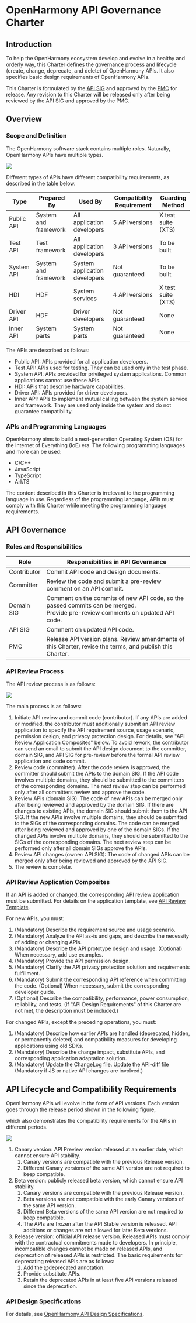 # OpenHarmony API Governance Charter

## Introduction

To help the OpenHarmony ecosystem develop and evolve in a healthy and orderly way, this Charter defines the governance process and lifecycle (create, change, deprecate, and delete) of OpenHarmony APIs. It also specifies basic design requirements of OpenHarmony APIs.

This Charter is formulated by the [API SIG](https://www.openharmony.cn/SIG/api/) and approved by the [PMC](https://www.openharmony.cn/community/pmc/) for release. Any revision to this Charter will be released only after being reviewed by the API SIG and approved by the PMC.

## Overview

### Scope and Definition

The OpenHarmony software stack contains multiple roles. Naturally, OpenHarmony APIs have multiple types.

![](figures/API-Category.png)

Different types of APIs have different compatibility requirements, as described in the table below.

| Type| Prepared By| Used By| Compatibility Requirement| Guarding Method|
|---|---|---|---|---|
| Public API | System and framework| All application developers| 5 API versions| X test suite (XTS)|
| Test API | Test framework | All application developers| 3 API versions| To be built|
| System API |  System and framework|System application developers|Not guaranteed| To be built|
| HDI | HDF| System services| 4 API versions| X test suite (XTS)|
| Driver API | HDF | Driver developers| Not guaranteed| None|
| Inner API | System parts| System parts| Not guaranteed| None|

The APIs are described as follows:

* Public API: APIs provided for all application developers.
* Test API: APIs used for testing. They can be used only in the test phase.
* System API: APIs provided for privileged system applications. Common applications cannot use these APIs.
* HDI: APIs that describe hardware capabilities.
* Driver API: APIs provided for driver developers.
* Inner API: APIs to implement mutual calling between the system service and framework. They are used only inside the system and do not guarantee compatibility.

### APIs and Programming Languages

OpenHarmony aims to build a next-generation Operating System (OS) for the Internet of Everything (IoE) era. The following programming languages and more can be used:

* C/C++
* JavaScript
* TypeScript
* ArkTS

The content described in this Charter is irrelevant to the programming language in use. Regardless of the programming language, APIs must comply with this Charter while meeting the programming language requirements.

## API Governance

### Roles and Responsibilities

|**Role**|**Responsibilities in API Governance**|
| - | - |
|Contributor|Commit API code and design documents.|
|Committer|Review the code and submit a pre-review comment on an API commit.|
|Domain SIG| Comment on the commits of new API code, so the passed commits can be merged.<br>Provide pre-review comments on updated API code.|
|API SIG|Comment on updated API code.|
|PMC|Release API version plans. Review amendments of this Charter, revise the terms, and publish this Charter.|

### API Review Process
The API review process is as follows:

![](figures/API-Workflow.png)

The main process is as follows:

1. Initiate API review and commit code (contributor). If any APIs are added or modified, the contributor must additionally submit an API review application to specify the API requirement source, usage scenario, permission design, and privacy protection design. For details, see "API Review Application Composites" below. To avoid rework, the contributor can send an email to submit the API design document to the committer, domain SIG, and API SIG for pre-review before the formal API review application and code commit.
1. Review code (committer). After the code review is approved, the committer should submit the APIs to the domain SIG. If the API code involves multiple domains, they should be submitted to the committers of the corresponding domains. The next review step can be performed only after all committers review and approve the code.
1. Review APIs (domain SIG). The code of new APIs can be merged only after being reviewed and approved by the domain SIG. If there are changes to existing APIs, the domain SIG should submit them to the API SIG. If the new APIs involve multiple domains, they should be submitted to the SIGs of the corresponding domains. The code can be merged after being reviewed and approved by one of the domain SIGs. If the changed APIs involve multiple domains, they should be submitted to the SIGs of the corresponding domains. The next review step can be performed only after all domain SIGs approve the APIs.
1. Review API changes (owner: API SIG): The code of changed APIs can be merged only after being reviewed and approved by the API SIG.
1. The review is complete.

### API Review Application Composites

If an API is added or changed, the corresponding API review application must be submitted. For details on the application template, see [API Review Template](API-Review-Template.md).

For new APIs, you must:
1. (Mandatory) Describe the requirement source and usage scenario.
1. (Mandatory) Analyze the API as-is and gaps, and describe the necessity of adding or changing APIs.
1. (Mandatory) Describe the API prototype design and usage. (Optional) When necessary, add use examples.
1. (Mandatory) Provide the API permission design.
1. (Mandatory) Clarify the API privacy protection solution and requirements fulfillment.
1. (Mandatory) Submit the corresponding API reference when committing the code. (Optional) When necessary, submit the corresponding developer guide.
1. (Optional) Describe the compatibility, performance, power consumption, reliability, and tests. (If "API Design Requirements" of this Charter are not met, the description must be included.)

For changed APIs, except the preceding operations, you must:
1. (Mandatory) Describe how earlier APIs are handled (deprecated, hidden, or permanently deleted) and compatibility measures for developing applications using old SDKs.
2. (Mandatory) Describe the change impact, substitute APIs, and corresponding application adaptation solution.
3. (Mandatory) Update the ChangeLog file. Update the API-diff file (Mandatory if JS or native API changes are involved.)

## API Lifecycle and Compatibility Requirements

OpenHarmony APIs will evolve in the form of API versions. Each version goes through the release period shown in the following figure,

which also demonstrates the compatibility requirements for the APIs in different periods.

![](figures/API-Lifecycle.png)

   1. Canary version: API Preview version released at an earlier date, which cannot ensure API stability.
       1. Canary versions are compatible with the previous Release version.
       1. Different Canary versions of the same API version are not required to keep compatible.
   1. Beta version: publicly released beta version, which cannot ensure API stability.
       1. Canary versions are compatible with the previous Release version.
       1. Beta versions are not compatible with the early Canary versions of the same API version.
       1. Different Beta versions of the same API version are not required to keep compatible.
       1. The APIs are frozen after the API Stable version is released. API additions or changes are not allowed for later Beta versions.
   1. Release version: official API release version.
       Released APIs must comply with the contractual commitments made to developers. In principle, incompatible changes cannot be made on released APIs, and deprecation of released APIs is restricted. The basic requirements for deprecating released APIs are as follows:
       1. Add the @deprecated annotation.
       1. Provide substitute APIs.
       1. Retain the deprecated APIs in at least five API versions released since the deprecation.

### API Design Specifications

For details, see [OpenHarmony API Design Specifications](OpenHarmony-API-quality.md).
